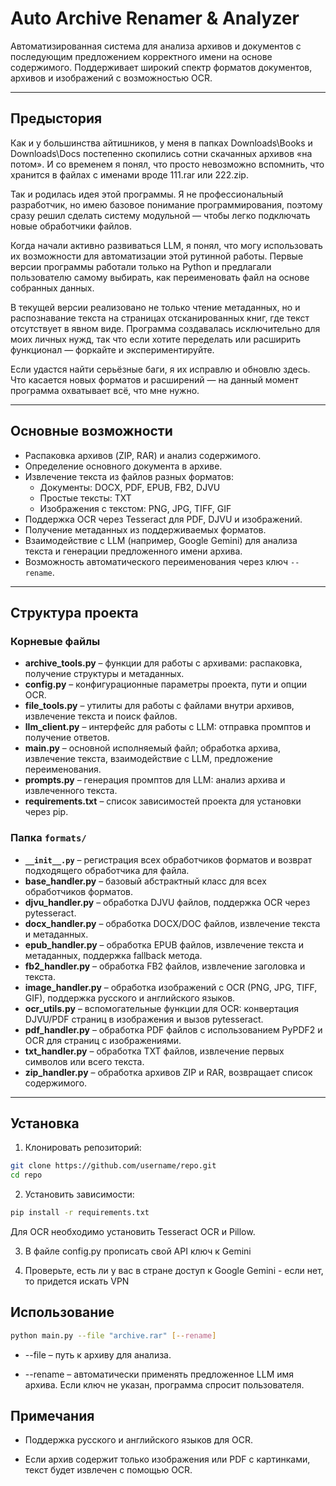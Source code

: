 # Auto Archive Renamer & Analyzer

Автоматизированная система для анализа архивов и документов с последующим предложением корректного имени на основе содержимого. Поддерживает широкий спектр форматов документов, архивов и изображений с возможностью OCR.

---

## Предыстория

Как и у большинства айтишников, у меня в папках Downloads\Books и Downloads\Docs постепенно скопились сотни скачанных архивов «на потом». И со временем я понял, что просто невозможно вспомнить, что хранится в файлах с именами вроде 111.rar или 222.zip.

Так и родилась идея этой программы. Я не профессиональный разработчик, но имею базовое понимание программирования, поэтому сразу решил сделать систему модульной — чтобы легко подключать новые обработчики файлов.

Когда начали активно развиваться LLM, я понял, что могу использовать их возможности для автоматизации этой рутинной работы. Первые версии программы работали только на Python и предлагали пользователю самому выбирать, как переименовать файл на основе собранных данных.

В текущей версии реализовано не только чтение метаданных, но и распознавание текста на страницах отсканированных книг, где текст отсутствует в явном виде. Программа создавалась исключительно для моих личных нужд, так что если хотите переделать или расширить функционал — форкайте и экспериментируйте.

Если удастся найти серьёзные баги, я их исправлю и обновлю здесь. Что касается новых форматов и расширений — на данный момент программа охватывает всё, что мне нужно.

---

## Основные возможности

- Распаковка архивов (ZIP, RAR) и анализ содержимого.
- Определение основного документа в архиве.
- Извлечение текста из файлов разных форматов:
  - Документы: DOCX, PDF, EPUB, FB2, DJVU
  - Простые тексты: TXT
  - Изображения с текстом: PNG, JPG, TIFF, GIF
- Поддержка OCR через Tesseract для PDF, DJVU и изображений.
- Получение метаданных из поддерживаемых форматов.
- Взаимодействие с LLM (например, Google Gemini) для анализа текста и генерации предложенного имени архива.
- Возможность автоматического переименования через ключ `--rename`.

---

## Структура проекта

### Корневые файлы

- **archive_tools.py** – функции для работы с архивами: распаковка, получение структуры и метаданных.
- **config.py** – конфигурационные параметры проекта, пути и опции OCR.
- **file_tools.py** – утилиты для работы с файлами внутри архивов, извлечение текста и поиск файлов.
- **llm_client.py** – интерфейс для работы с LLM: отправка промптов и получение ответов.
- **main.py** – основной исполняемый файл; обработка архива, извлечение текста, взаимодействие с LLM, предложение переименования.
- **prompts.py** – генерация промптов для LLM: анализ архива и извлеченного текста.
- **requirements.txt** – список зависимостей проекта для установки через pip.

### Папка `formats/`

- **`__init__.py`** – регистрация всех обработчиков форматов и возврат подходящего обработчика для файла.
- **base_handler.py** – базовый абстрактный класс для всех обработчиков форматов.
- **djvu_handler.py** – обработка DJVU файлов, поддержка OCR через pytesseract.
- **docx_handler.py** – обработка DOCX/DOC файлов, извлечение текста и метаданных.
- **epub_handler.py** – обработка EPUB файлов, извлечение текста и метаданных, поддержка fallback метода.
- **fb2_handler.py** – обработка FB2 файлов, извлечение заголовка и текста.
- **image_handler.py** – обработка изображений с OCR (PNG, JPG, TIFF, GIF), поддержка русского и английского языков.
- **ocr_utils.py** – вспомогательные функции для OCR: конвертация DJVU/PDF страниц в изображения и вызов pytesseract.
- **pdf_handler.py** – обработка PDF файлов с использованием PyPDF2 и OCR для страниц с изображениями.
- **txt_handler.py** – обработка TXT файлов, извлечение первых символов или всего текста.
- **zip_handler.py** – обработка архивов ZIP и RAR, возвращает список содержимого.

---

## Установка

1. Клонировать репозиторий:

```bash
git clone https://github.com/username/repo.git
cd repo
```
2. Установить зависимости:

```bash
pip install -r requirements.txt
```
Для OCR необходимо установить Tesseract OCR и Pillow.

3. В файле config.py прописать свой API ключ к Gemini

4. Проверьте, есть ли у вас в стране доступ к Google Gemini - если нет, то придется искать VPN

## Использование

```bash
python main.py --file "archive.rar" [--rename]
```
- --file – путь к архиву для анализа.
  
- --rename – автоматически применять предложенное LLM имя архива. Если ключ не указан, программа спросит пользователя.

## Примечания

- Поддержка русского и английского языков для OCR.

- Если архив содержит только изображения или PDF с картинками, текст будет извлечен с помощью OCR.
